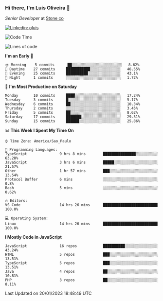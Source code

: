 ### Hi there, I'm Luis Oliveira 👋
*Senior Developer* at [Stone co](https://www.stone.com.br)  

[![Linkedin: oluis](https://img.shields.io/badge/-ooluis-blue?style=flat-square&logo=Linkedin&logoColor=white&link=https://www.linkedin.com/in/ooluis)](https://www.linkedin.com/in/ooluis/)

<!--START_SECTION:waka-->
![Code Time](http://img.shields.io/badge/Code%20Time-2%2C758%20hrs%2021%20mins-blue)

![Lines of code](https://img.shields.io/badge/From%20Hello%20World%20I%27ve%20Written-240%20Thousand%20lines%20of%20code-blue)

**I'm an Early 🐤** 

```text
🌞 Morning    5 commits      ██░░░░░░░░░░░░░░░░░░░░░░░   8.62% 
🌆 Daytime    27 commits     ███████████░░░░░░░░░░░░░░   46.55% 
🌃 Evening    25 commits     ██████████░░░░░░░░░░░░░░░   43.1% 
🌙 Night      1 commits      ░░░░░░░░░░░░░░░░░░░░░░░░░   1.72%

```
📅 **I'm Most Productive on Saturday** 

```text
Monday       10 commits     ████░░░░░░░░░░░░░░░░░░░░░   17.24% 
Tuesday      3 commits      █░░░░░░░░░░░░░░░░░░░░░░░░   5.17% 
Wednesday    6 commits      ██░░░░░░░░░░░░░░░░░░░░░░░   10.34% 
Thursday     2 commits      ░░░░░░░░░░░░░░░░░░░░░░░░░   3.45% 
Friday       5 commits      ██░░░░░░░░░░░░░░░░░░░░░░░   8.62% 
Saturday     17 commits     ███████░░░░░░░░░░░░░░░░░░   29.31% 
Sunday       15 commits     ██████░░░░░░░░░░░░░░░░░░░   25.86%

```


📊 **This Week I Spent My Time On** 

```text
⌚︎ Time Zone: America/Sao_Paulo

💬 Programming Languages: 
TypeScript               9 hrs 8 mins        ███████████████░░░░░░░░░░   63.28% 
JavaScript               3 hrs 6 mins        █████░░░░░░░░░░░░░░░░░░░░   21.57% 
Other                    1 hr 57 mins        ███░░░░░░░░░░░░░░░░░░░░░░   13.54% 
Protocol Buffer          6 mins              ░░░░░░░░░░░░░░░░░░░░░░░░░   0.8% 
Bash                     5 mins              ░░░░░░░░░░░░░░░░░░░░░░░░░   0.62%

🔥 Editors: 
VS Code                  14 hrs 26 mins      █████████████████████████   100.0%

💻 Operating System: 
Linux                    14 hrs 26 mins      █████████████████████████   100.0%

```

**I Mostly Code in JavaScript** 

```text
JavaScript               16 repos            ██████████░░░░░░░░░░░░░░░   43.24% 
HTML                     5 repos             ███░░░░░░░░░░░░░░░░░░░░░░   13.51% 
TypeScript               5 repos             ███░░░░░░░░░░░░░░░░░░░░░░   13.51% 
Java                     4 repos             ██░░░░░░░░░░░░░░░░░░░░░░░   10.81% 
PHP                      3 repos             ██░░░░░░░░░░░░░░░░░░░░░░░   8.11%

```



 Last Updated on 20/01/2023 18:48:49 UTC
<!--END_SECTION:waka-->

